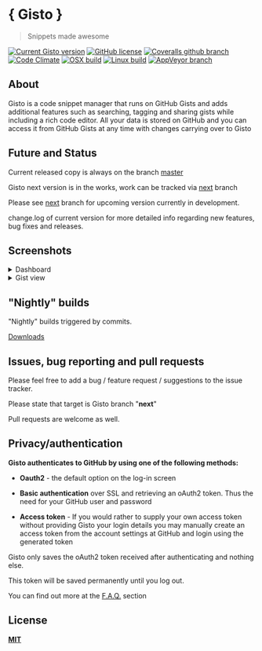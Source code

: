 # { Gisto } 



> Snippets made awesome

[![Current Gisto version](https://img.shields.io/badge/dynamic/json.svg?query=$.version&uri=https://cdn.rawgit.com/Gisto/Gisto/next/package.json&label=version&colorB=3F84A8&style=flat-square)](https://github.com/Gisto/Gisto)
[![GitHub license](https://img.shields.io/github/license/Gisto/Gisto.svg?style=flat-square)](https://github.com/Gisto/Gisto/blob/master/LICENSE)
[![Coveralls github branch](https://img.shields.io/coveralls/github/Gisto/Gisto/next.svg?style=flat-square)](https://github.com/Gisto/Gisto/)
[![Code Climate](https://img.shields.io/codeclimate/maintainability-percentage/Gisto/Gisto.svg?style=flat-square)](https://codeclimate.com/github/Gisto/Gisto)
[![OSX build](https://travis-badge-per-job.herokuapp.com/?repo=Gisto/Gisto&job=1&style=flat-square&label=OSX%20build)](https://travis-ci.org/Gisto/Gisto)
[![Linux build](https://travis-badge-per-job.herokuapp.com/?repo=Gisto/Gisto&job=2&style=flat-square&label=Linux%20build)](https://travis-ci.org/Gisto/Gisto)
[![AppVeyor branch](https://img.shields.io/appveyor/ci/sanusart/Gisto/next.svg?style=flat-square&label=Windows%20build)](https://ci.appveyor.com/project/sanusart/gisto)


## About

Gisto is a code snippet manager that runs on GitHub Gists and adds additional features such as searching, tagging and sharing gists while including a rich code editor. 
All your data is stored on GitHub and you can access it from GitHub Gists at any time with changes carrying over to Gisto

## Future and Status

Current released copy is always on the branch [master]([next](https://github.com/Gisto/Gisto/tree/master))

Gisto next version is in the works, work can be tracked via [next](https://github.com/Gisto/Gisto/tree/next) branch

Please see [next](https://github.com/Gisto/Gisto/tree/next) branch for upcoming version currently in development.

change.log of current version for more detailed info regarding new features, bug fixes and releases.

## Screenshots

<details>
  <summary>Dashboard</summary>
	<img src="https://i.imgur.com/s4d0uHL.png" alt="Dashboard"/>
</details>

<details>
  <summary>Gist view</summary>
	<img src="https://i.imgur.com/DCR1zTK.png" alt="Gist view"/>
</details>

## "Nightly" builds

"Nightly" builds triggered by commits.

[Downloads](https://gisto-releases.s3.amazonaws.com/index.html)

## Issues, bug reporting and pull requests

Please feel free to add a bug / feature request / suggestions to the issue tracker.

Please state that target is Gisto branch "**next**"

Pull requests are welcome as well.

## Privacy/authentication

**Gisto authenticates to GitHub by using one of the following methods:**

- **Oauth2** - the default option on the log-in screen

- **Basic authentication** over SSL and retrieving an oAuth2 token. Thus the need for your GitHub user and password

- **Access token** - If you would rather to supply your own access token without providing Gisto your login details you may manually create an access token from the account settings at GitHub and login using the generated token 

Gisto only saves the oAuth2 token received after authenticating and nothing else.

This token will be saved permanently until you log out.

You can find out more at the [F.A.Q.](http://www.gistoapp.com/faq/) section


## License

[**MIT**](https://github.com/Gisto/Gisto/blob/master/LICENSE)
